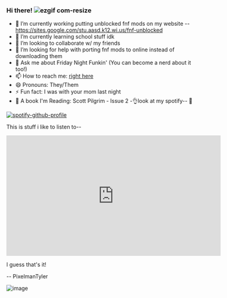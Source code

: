 ### Hi there! ![ezgif com-resize](https://user-images.githubusercontent.com/125163854/224209120-8638c950-07a6-405d-a5a5-7d98e6922999.gif)

- 🔭 I’m currently working putting unblocked fnf mods on my website -- https://sites.google.com/stu.aasd.k12.wi.us/fnf-unblocked
- 🌱 I’m currently learning school stuff idk
- 👯 I’m looking to collaborate w/ my friends
- 🤔 I’m looking for help with porting fnf mods to online instead of downloading them
- 💬 Ask me about Friday Night Funkin' (You can become a nerd about it too!)
- 📫 How to reach me: <a href="mailto:pixelmantylerbackup@outlook.com">right here</a>
- 😄 Pronouns: They/Them
- ⚡ Fun fact: I was with your mom last night
- 📖 A book I'm Reading: Scott Pilgrim - Issue 2
-👌look at my spotify-- 
🫥

[![spotify-github-profile](https://spotify-github-profile.vercel.app/api/view?uid=oeupvi7fmd79c82o2pjyoe5r6&cover_image=true&theme=default&show_offline=false&background_color=121212&interchange=false)](https://open.spotify.com/user/oeupvi7fmd79c82o2pjyoe5r6)

This is stuff i like to listen to--

<iframe width="560" height="315" src="https://www.youtube.com/embed/Ii3sLA1yKJI" title="YouTube video player" frameborder="0" allow="accelerometer; autoplay; clipboard-write; encrypted-media; gyroscope; picture-in-picture; web-share" allowfullscreen></iframe>

I guess that's it!

-- PixelmanTyler



![image](https://user-images.githubusercontent.com/125163854/224208137-6c70ea78-537f-4f2b-b1df-9f994b62d0d6.png)
